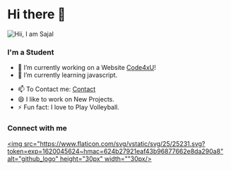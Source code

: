 # Hi there 👋

![Hii, I am Sajal](https://sajalgupta19.github.io/sajalgupta19/icon/h.jpg)



### I'm a Student
- 🔭 I’m currently working on a Website [Code4xU](http://code4xu.blogspot.com)!
- 🌱 I’m currently learning javascript.
<!-- - 🤔 
- 💬 --->
- 📫 To Contact me: <a href="mailto:contact.code4xu@gmail.com">Contact</a>
- 😄 I like to work on New Projects.
- ⚡ Fun fact: I love to Play Volleyball.

### Connect with me
[<img src="https://www.flaticon.com/svg/vstatic/svg/25/25231.svg?token=exp=1620045624~hmac=624b27921eaf43b96877662e8da290a8" alt="github_logo" height="30px" width=""30px/>](https://github.com/sajalgupta19)

